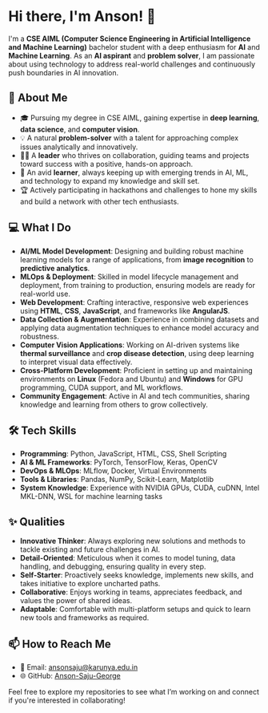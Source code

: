 # Hi there, I'm Anson! 👋

I'm a **CSE AIML (Computer Science Engineering in Artificial Intelligence and Machine Learning)** bachelor student with a deep enthusiasm for **AI** and **Machine Learning**. As an **AI aspirant** and **problem solver**, I am passionate about using technology to address real-world challenges and continuously push boundaries in AI innovation. 

## 🚀 About Me
- 🎓 Pursuing my degree in CSE AIML, gaining expertise in **deep learning**, **data science**, and **computer vision**.
- 💡 A natural **problem-solver** with a talent for approaching complex issues analytically and innovatively.
- 👨‍🏫 A **leader** who thrives on collaboration, guiding teams and projects toward success with a positive, hands-on approach.
- 🌱 An avid **learner**, always keeping up with emerging trends in AI, ML, and technology to expand my knowledge and skill set.
- 🏆 Actively participating in hackathons and challenges to hone my skills and build a network with other tech enthusiasts.

## 💻 What I Do
- **AI/ML Model Development**: Designing and building robust machine learning models for a range of applications, from **image recognition** to **predictive analytics**.
- **MLOps & Deployment**: Skilled in model lifecycle management and deployment, from training to production, ensuring models are ready for real-world use.
- **Web Development**: Crafting interactive, responsive web experiences using **HTML**, **CSS**, **JavaScript**, and frameworks like **AngularJS**.
- **Data Collection & Augmentation**: Experience in combining datasets and applying data augmentation techniques to enhance model accuracy and robustness.
- **Computer Vision Applications**: Working on AI-driven systems like **thermal surveillance** and **crop disease detection**, using deep learning to interpret visual data effectively.
- **Cross-Platform Development**: Proficient in setting up and maintaining environments on **Linux** (Fedora and Ubuntu) and **Windows** for GPU programming, CUDA support, and ML workflows.
- **Community Engagement**: Active in AI and tech communities, sharing knowledge and learning from others to grow collectively.

## 🛠️ Tech Skills
- **Programming**: Python, JavaScript, HTML, CSS, Shell Scripting
- **AI & ML Frameworks**: PyTorch, TensorFlow, Keras, OpenCV
- **DevOps & MLOps**: MLflow, Docker, Virtual Environments
- **Tools & Libraries**: Pandas, NumPy, Scikit-Learn, Matplotlib
- **System Knowledge**: Experience with NVIDIA GPUs, CUDA, cuDNN, Intel MKL-DNN, WSL for machine learning tasks

## ✨ Qualities
- **Innovative Thinker**: Always exploring new solutions and methods to tackle existing and future challenges in AI.
- **Detail-Oriented**: Meticulous when it comes to model tuning, data handling, and debugging, ensuring quality in every step.
- **Self-Starter**: Proactively seeks knowledge, implements new skills, and takes initiative to explore uncharted paths.
- **Collaborative**: Enjoys working in teams, appreciates feedback, and values the power of shared ideas.
- **Adaptable**: Comfortable with multi-platform setups and quick to learn new tools and frameworks as required.

## 📫 How to Reach Me
- 📧 Email: ansonsaju@karunya.edu.in
- 🌐 GitHub: [Anson-Saju-George](https://github.com/Anson-Saju-George)

Feel free to explore my repositories to see what I’m working on and connect if you're interested in collaborating!
